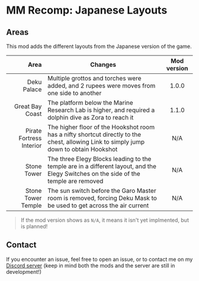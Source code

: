 # MM Recomp: Japanese Layouts

## Areas

This mod adds the different layouts from the Japanese version of the game.

|                     Area | Changes                                                                                                                                | Mod version |
| -----------------------: | -------------------------------------------------------------------------------------------------------------------------------------- | :---------: |
|              Deku Palace | Multiple grottos and torches were added, and 2 rupees were moves from one side to another                                              |    1.0.0    |
|          Great Bay Coast | The platform below the Marine Research Lab is higher, and required a dolphin dive as Zora to reach it                                  |    1.1.0    |
| Pirate Fortress Interior | The higher floor of the Hookshot room has a nifty shortcut directly to the chest, allowing Link to simply jump down to obtain Hookshot |     N/A     |
|              Stone Tower | The three Elegy Blocks leading to the temple are in a different layout, and the Elegy Switches on the side of the temple are removed   |     N/A     |
|       Stone Tower Temple | The sun switch before the Garo Master room is removed, forcing Deku Mask to be used to get across the air current                      |     N/A     |

> If the mod version shows as `N/A`, it means it isn't yet implmented, but is planned!

## Contact

If you encounter an issue, feel free to open an issue, or to contact me on my [Discord server](https://discord.gg/DEZzYzk7Uw) (keep in mind both the mods and the server are still in development!)
